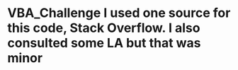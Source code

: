 # VBA_Challenge    **I used one source for this code, Stack Overflow. I also consulted some LA but that was minor**

